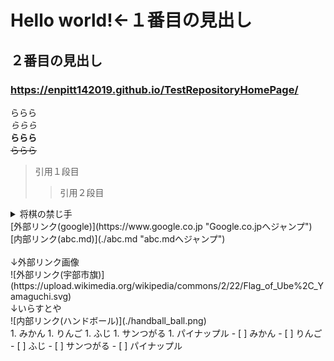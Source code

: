 # Hello world!←１番目の見出し<br>
## ２番目の見出し<br>
### https://enpitt142019.github.io/TestRepositoryHomePage/<br>
ららら<br>
*ららら*<br>
**ららら**<br>
~~ららら~~<br>
>引用１段目
>>引用２段目
<details>
<summary>将棋の禁じ手</summary>
1. 二歩<br>
2. 行き場所のない駒<br>
3. 打ち歩詰め<br>
4. 連続王手の千日手  
</details>
[外部リンク(google)](https://www.google.co.jp "Google.co.jpへジャンプ")<br>
[内部リンク(abc.md)](./abc.md "abc.mdへジャンプ")<br>
<br>
↓外部リンク画像<br>
![外部リンク(宇部市旗)](https://upload.wikimedia.org/wikipedia/commons/2/22/Flag_of_Ube%2C_Yamaguchi.svg)<br>
↓いらすとや<br>
![内部リンク(ハンドボール)](./handball_ball.png)<br>
1. みかん
1. りんご
   1. ふじ
   1. サンつがる
1. パイナップル
- [ ] みかん
- [ ] りんご
  - [ ] ふじ
  - [ ] サンつがる
- [ ] パイナップル
